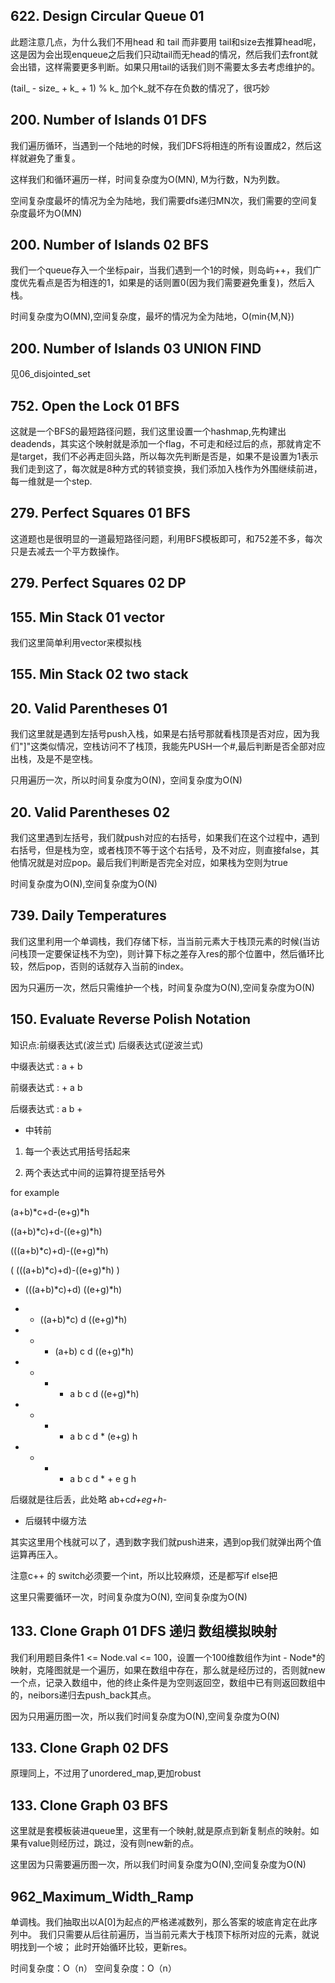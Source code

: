 ## 622. Design Circular Queue 01

此题注意几点，为什么我们不用head 和 tail 而非要用 tail和size去推算head呢，这是因为会出现enqueue之后我们只动tail而无head的情况，然后我们去front就会出错，这样需要更多判断。如果只用tail的话我们则不需要太多去考虑维护的。

(tail_ - size_ + k_ + 1) % k_ 加个k_就不存在负数的情况了，很巧妙


## 200. Number of Islands 01 DFS

我们遍历循环，当遇到一个陆地的时候，我们DFS将相连的所有设置成2，然后这样就避免了重复。

这样我们和循环遍历一样，时间复杂度为O(MN), M为行数，N为列数。

空间复杂度最坏的情况为全为陆地，我们需要dfs递归MN次，我们需要的空间复杂度最坏为O(MN)

## 200. Number of Islands 02 BFS

我们一个queue存入一个坐标pair，当我们遇到一个1的时候，则岛屿++，我们广度优先看点是否为相连的1，如果是的话则置0(因为我们需要避免重复)，然后入栈。

时间复杂度为O(MN),空间复杂度，最坏的情况为全为陆地，O(min{M,N})

## 200. Number of Islands 03 UNION FIND

见06_disjointed_set

## 752. Open the Lock 01 BFS

这就是一个BFS的最短路径问题，我们这里设置一个hashmap,先构建出deadends，其实这个映射就是添加一个flag，不可走和经过后的点，那就肯定不是target，我们不必再走回头路，所以每次先判断是否是，如果不是设置为1表示我们走到这了，每次就是8种方式的转锁变换，我们添加入栈作为外围继续前进，每一维就是一个step.

## 279. Perfect Squares 01 BFS

这道题也是很明显的一道最短路径问题，利用BFS模板即可，和752差不多，每次只是去减去一个平方数操作。

## 279. Perfect Squares 02 DP

## 155. Min Stack 01 vector

我们这里简单利用vector来模拟栈

## 155. Min Stack 02 two stack


## 20. Valid Parentheses 01 

我们这里就是遇到左括号push入栈，如果是右括号那就看栈顶是否对应，因为我们"]"这类似情况，空栈访问不了栈顶，我能先PUSH一个#,最后判断是否全部对应出栈，及是不是空栈。

只用遍历一次，所以时间复杂度为O(N)，空间复杂度为O(N)

## 20. Valid Parentheses 02

我们这里遇到左括号，我们就push对应的右括号，如果我们在这个过程中，遇到右括号，但是栈为空，或者栈顶不等于这个右括号，及不对应，则直接false，其他情况就是对应pop。最后我们判断是否完全对应，如果栈为空则为true

时间复杂度为O(N),空间复杂度为O(N)

## 739. Daily Temperatures

我们这里利用一个单调栈，我们存储下标，当当前元素大于栈顶元素的时候(当访问栈顶一定要保证栈不为空)，则计算下标之差存入res的那个位置中，然后循环比较，然后pop，否则的话就存入当前的index。

因为只遍历一次，然后只需维护一个栈，时间复杂度为O(N),空间复杂度为O(N)

## 150. Evaluate Reverse Polish Notation 

知识点:前缀表达式(波兰式) 后缀表达式(逆波兰式)

中缀表达式 : a + b

前缀表达式 : + a b 

后缀表达式 : a b +

- 中转前

1. 每一个表达式用括号括起来

2. 两个表达式中间的运算符提至括号外

for example 

(a+b)*c+d-(e+g)*h

((a+b)*c)+d-((e+g)*h)

(((a+b)*c)+d)-((e+g)*h)

( (((a+b)*c)+d)-((e+g)*h) )

- (((a+b)*c)+d) ((e+g)*h) 

- + ((a+b)*c) d ((e+g)*h)

- + * (a+b) c d ((e+g)*h)

- + * + a b c d ((e+g)*h)

- + * + a b c d * (e+g) h

- + * + a b c d * + e g h

后缀就是往后丢，此处略 ab+c*d+eg+h*-

- 后缀转中缀方法

其实这里用个栈就可以了，遇到数字我们就push进来，遇到op我们就弹出两个值运算再压入。

注意c++ 的 switch必须要一个int，所以比较麻烦，还是都写if else把

这里只需要循环一次，时间复杂度为O(N), 空间复杂度为O(N)

## 133. Clone Graph 01 DFS 递归 数组模拟映射

我们利用题目条件1 <= Node.val <= 100，设置一个100维数组作为int - Node*的映射，克隆图就是一个遍历，如果在数组中存在，那么就是经历过的，否则就new一个点，记录入数组中，他的终止条件是为空则返回空，数组中已有则返回数组中的，neibors递归去push_back其点。

因为只用遍历图一次，所以我们时间复杂度为O(N),空间复杂度为O(N)

## 133. Clone Graph 02 DFS 

原理同上，不过用了unordered_map,更加robust

## 133. Clone Graph 03 BFS 

这里就是套模板装进queue里，这里有一个映射,就是原点到新复制点的映射。如果有value则经历过，跳过，没有则new新的点。

这里因为只需要遍历图一次，所以我们时间复杂度为O(N),空间复杂度为O(N)

## 962_Maximum_Width_Ramp
单调栈。我们抽取出以A[0]为起点的严格递减数列，那么答案的坡底肯定在此序列中。
我们只需要从后往前遍历，当当前元素大于栈顶下标所对应的元素，就说明找到一个坡；
此时开始循环比较，更新res。

时间复杂度：O（n）
空间复杂度：O（n）